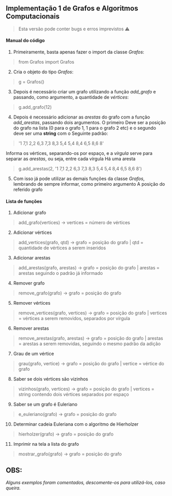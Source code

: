 ## Implementação 1 de Grafos e Algoritmos Computacionais

> Esta versão pode conter bugs e erros imprevistos ⚠️

#### Manual do código

1. Primeiramente, basta apenas fazer o import da classe *Grafos*:
> from Grafos import Grafos

2. Cria o objeto do tipo *Grafos*:
> g = Grafos()

3. Depois é necessário criar um grafo utilizando a função *add_grafo* e passando, como argumento, a quantidade de *vértices*:
> g.add_grafo(12)

4. Depois é necessário adicionar as *arestas* do grafo com a função *add_arestas*, passando dois argumentos. O primeiro
Deve ser a posição do grafo na lista (0 para o grafo 1, 1 para o grafo 2 etc) e o segundo deve ser uma **string** com o
Seguinte padrão:

> '1 7,1 2,2 6,3 7,3 8,3 5,4 5,4 8,4 6,5 8,6 8'

Informa os vértices, separando-os por espaço, e a *vírgula* serve para separar as *arestas*, ou seja, entre cada vírgula
Há uma aresta

> g.add_arestas(2, '1 7,1 2,2 6,3 7,3 8,3 5,4 5,4 8,4 6,5 8,6 8')

5. Com isso já pode utilizar as demais funções da classe *Grafos*, lembrando de sempre informar, como primeiro argumento
A posição do referido grafo

#### Lista de funções

1. Adicionar grafo
> add_grafo(vertices) -> vertices = número de vértices

2. Adicionar vértices
> add_vertices(grafo, qtd) -> grafo = posição do grafo | qtd = quantidade de vértices a serem inseridos

3. Adicionar arestas
> add_arestas(grafo, arestas) -> grafo = posição do grafo | arestas = arestas seguindo o padrão já informado

4. Remover grafo
> remove_grafo(grafo) -> grafo = posição do grafo

5. Remover vértices
> remove_vertices(grafo, vertices) -> grafo = posição do grafo | vertices = vértices a serem removidos, separados por vírgula

6. Remover arestas
> remove_arestas(grafo, arestas) -> grafo = posição do grafo | arestas = arestas a serem removidas, seguindo o mesmo padrão da adição

7. Grau de um vértice
> grau(grafo, vertice) -> grafo = posição do grafo | vertice = vértice do grafo

8. Saber se dois vértices são vizinhos
> vizinhos(grafo, vertices) -> grafo = posição do grafo | vertices = string contendo dois vértices separados por espaço

9. Saber se um grafo é Euleriano
> e_euleriano(grafo) -> grafo = posição do grafo

10. Determinar cadeia Euleriana com o algoritmo de Hierholzer
> hierholzer(grafo) -> grafo = posição do grafo

11. Imprimir na tela a lista do grafo
> mostrar_grafo(grafo) -> grafo = posição do grafo


## OBS:

*Alguns exemplos foram comentados, descomente-os para utilizá-los, caso queira.*
